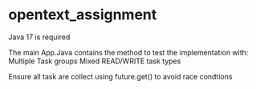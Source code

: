 # opentext_assignment

Java 17 is required

The main App.Java contains the method to test the implementation with:
 Multiple Task groups
 Mixed READ/WRITE task types

 Ensure all task are collect using future.get() to avoid race condtions

 


